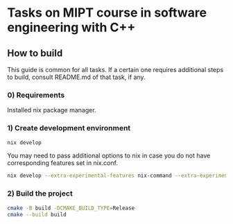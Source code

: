 # Tasks on MIPT course in software engineering with C++

## How to build

This guide is common for all tasks. If a certain one requires additional steps to build, consult
README.md of that task, if any.

### 0) Requirements

Installed nix package manager.

### 1) Create development environment

```bash
nix develop
```

You may need to pass additional options to nix in case you do not have corresponding features set
in nix.conf.

```bash
nix develop --extra-experimental-features nix-command --extra-experimental-features flakes
```

### 2) Build the project

```bash
cmake -B build -DCMAKE_BUILD_TYPE=Release
cmake --build build
```
